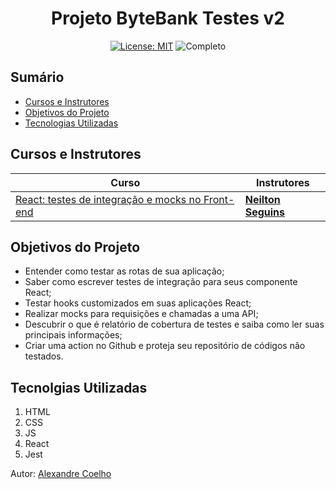 <h1 align="center"> Projeto ByteBank Testes v2</h1>

<div align="center">

  <a href="https://github.com/coelhoalexandre/projeto-alura-reacttest-v2-bytebank/blob/master/LICENSE" target="_blank"><img src="https://img.shields.io/badge/License-MIT-yellow.svg" alt="License: MIT"></a> <img src="https://img.shields.io/badge/Completo-lightgreen.svg" alt="Completo">

</div>

## Sumário

- [Cursos e Instrutores](#cursos-e-instrutores)
- [Objetivos do Projeto](#objetivos-do-projeto)
- [Tecnologias Utilizadas](#tecnolgias-utilizadas)

## Cursos e Instrutores

|Curso|Instrutores|
|---|---|
|[React: testes de integração e mocks no Front-end](https://cursos.alura.com.br/course/react-testes-integracao-mocks-front-end)|[**Neilton Seguins**](https://github.com/NeiltonSeguins)|

## Objetivos do Projeto

- Entender como testar as rotas de sua aplicação;
- Saber como escrever testes de integração para seus componente React;
- Testar hooks customizados em suas aplicações React;
- Realizar mocks para requisições e chamadas a uma API;
- Descubrir o que é relatório de cobertura de testes e saiba como ler suas principais informações;
- Criar uma action no Github e proteja seu repositório de códigos não testados.

## Tecnolgias Utilizadas

1. HTML
2. CSS
3. JS
4. React
5. Jest

Autor: [Alexandre Coelho](https://github.com/coelhoalexandre)

